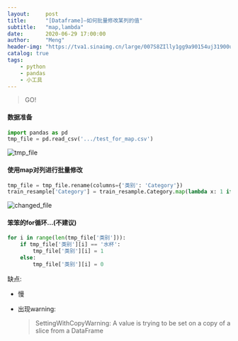 ```yaml
---
layout:     post
title:      "[Dataframe]—如何批量修改某列的值"
subtitle:   "map,lambda"
date:       2020-06-29 17:00:00
author:     "Meng"
header-img: "https://tva1.sinaimg.cn/large/007S8ZIlly1gg9a90154uj31900u0tdg.jpg"
catalog: true
tags:
    - python
    - pandas
    - 小工具
---
```


> GO!

#### 数据准备

```python
import pandas as pd 
tmp_file = pd.read_csv('.../test_for_map.csv')
```

![tmp_file](https://tva1.sinaimg.cn/large/007S8ZIlly1gg9a5zzcz1j306o0b80t3.jpg)

#### 使用map对列进行批量修改

```python
tmp_file = tmp_file.rename(columns={'类别': 'Category'})
train_resample['Category'] = train_resample.Category.map(lambda x: 1 if x =='水杯' else 0)
```

![changed_file](https://tva1.sinaimg.cn/large/007S8ZIlly1gg9bi15czxj307c09wgls.jpg)


#### 笨笨的for循环...(不建议)

```python
for i in range(len(tmp_file['类别'])):   
    if tmp_file['类别'][i] == '水杯':
        tmp_file['类别'][i] = 1
    else:
        tmp_file['类别'][i] = 0
```

缺点:

- 慢

- 出现warning:

  >SettingWithCopyWarning: 
  >A value is trying to be set on a copy of a slice from a DataFrame


